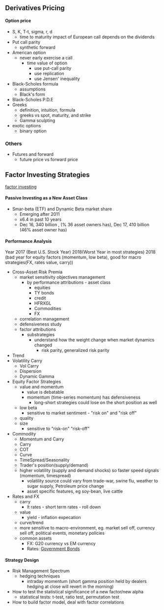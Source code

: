 ## Derivatives Pricing

#### Option price

* S, K, T-t, sigma, r, d
  * time to maturity impact of European call depends on the dividends
* Put call parity
  * synthetic forward
* American option
  * never early exercise a call
    * time value of option
      * use put-call parity
      * use replication
      * use Jensen' inequality
* Black-Scholes formula
  * assumptions
  * Black's form
* Black-Scholes P.D.E
* Greeks
  * definition, intuition, formula
  * greeks vs spot, maturity, and strike
  * Gamma sculpting
* exotic options
  * binary option

### Others

* Futures and forward
  * future price vs forward price

## Factor Investing Strategies

[factor investing](https://en.wikipedia.org/wiki/Factor_investing)

#### Passive Investing as a New Asset Class

* Smar-beta \(ETF\) and Dynamic Beta market share
  * Emerging after 2011
  * x6.4 in past 10 years
  * Dec 16, 340 billion , \(% 36 asset owners has\), Dec 17, 410 billion \(46% asset owner has\)

#### Performance Analysis

Year 2017 \(Best U.S. Stock Year\) 2018\(Worst Year in most strategies\) 2018 \(bad year for equity factors \(momentum, low beta\), good for macro strategies\(FX, rates value, carry\)\)

* Cross-Asset Risk Premia
  * market sensitivity objectives management
    * by performance attributions - asset class
      * equities
      * TY bonds
      * credit
      * HFRXGL
      * Commodities
      * FX
  * correlation management
  * defensiveness study
  * factor attributions
    * substrategies
      * understand how the weight change when market dynamics changed 
        * risk parity, generalized risk parity 
* Trend 
* Volatility Carry
  * Vol Carry
  * Dispersion
  * Dynamic Gamma
* Equity Factor Strategies
  * value and momentum
    * value is debatable
    * momentum \(time-series momentum\) has defensiveness
      * long-short strategies could lose on the short position as well
  * low beta
    * sensitive to market sentiment - "risk on" and "risk off"
  * quality
  * size
    * sensitive to "risk-on" "risk-off"
* Commodity 
  * Momentum and Carry
  * Carry
  * COT
  * Curve
  * TimeSpread/Seasonality
  * Trader's position\(supply/demand\)
  * higher volatility \(supply and demand shocks\) so faster speed signals \(momentum, timespread\)
    * volatility source could vary from trade-war, swine flu, weather to sugar supply, Petroleum price change
    * asset specific features, eg soy-bean, live cattle
* Rates and FX
  * carry
    * lt rates - short term rates - roll down
  * value
    * yield - inflation expecation
  * curve/trend
  * more sensitive to macro-environment, eg. market sell off, currency sell off, political events, monetary policies
  * common assets
    * FX: G20 currency vs EM currency
    * Rates: [Government Bonds](https://en.wikipedia.org/wiki/List_of_government_bonds)

#### Strategy Design

* Risk Management Spectrum
  * hedging techniques
    * intraday momentum \(short gamma position held by dealers hedging at close will revert in the morning\)
* How to test the statistical significance of a new factor/new alpha
  * statistical tests: t-test, ratio test, permutation test
* How to build factor model, deal with factor correlations



